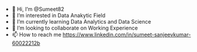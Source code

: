 - 👋 Hi, I’m @Sumeet82
- 👀 I’m interested in Data Anakytic Field
- 🌱 I’m currently learning Data Analytics and Data Science 
- 💞️ I’m looking to collaborate on Working Experience
- 📫 How to reach me https://www.linkedin.com/in/sumeet-sanjeevkumar-60022212b

<!---
Sumeet82/Sumeet82 is a ✨ special ✨ repository because its `README.md` (this file) appears on your GitHub profile.
You can click the Preview link to take a look at your changes.
--->
